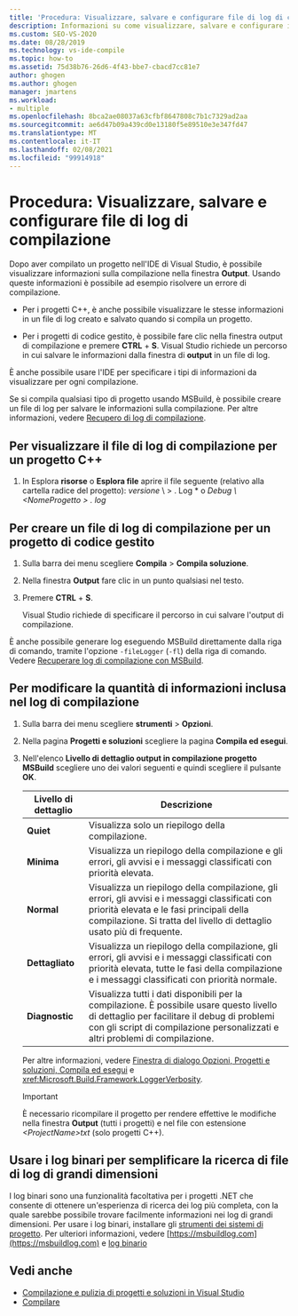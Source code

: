 ```yaml
---
title: 'Procedura: Visualizzare, salvare e configurare file di log di compilazione | Microsoft Docs'
description: Informazioni su come visualizzare, salvare e configurare i file di log di compilazione. Questi file forniscono informazioni utili per attività come la risoluzione di un errore di compilazione.
ms.custom: SEO-VS-2020
ms.date: 08/28/2019
ms.technology: vs-ide-compile
ms.topic: how-to
ms.assetid: 75d38b76-26d6-4f43-bbe7-cbacd7cc81e7
author: ghogen
ms.author: ghogen
manager: jmartens
ms.workload:
- multiple
ms.openlocfilehash: 8bca2ae08037a63cfbf8647808c7b1c7329ad2aa
ms.sourcegitcommit: ae6d47b09a439cd0e13180f5e89510e3e347fd47
ms.translationtype: MT
ms.contentlocale: it-IT
ms.lasthandoff: 02/08/2021
ms.locfileid: "99914918"
---
```

# <a name="how-to-view-save-and-configure-build-log-files"></a>Procedura: Visualizzare, salvare e configurare file di log di compilazione

Dopo aver compilato un progetto nell'IDE di Visual Studio, è possibile visualizzare informazioni sulla compilazione nella finestra **Output**. Usando queste informazioni è possibile ad esempio risolvere un errore di compilazione.

- Per i progetti C++, è anche possibile visualizzare le stesse informazioni in un file di log creato e salvato quando si compila un progetto. 

- Per i progetti di codice gestito, è possibile fare clic nella finestra output di compilazione e premere **CTRL** + **S**. Visual Studio richiede un percorso in cui salvare le informazioni dalla finestra di **output** in un file di log.

È anche possibile usare l'IDE per specificare i tipi di informazioni da visualizzare per ogni compilazione.

Se si compila qualsiasi tipo di progetto usando MSBuild, è possibile creare un file di log per salvare le informazioni sulla compilazione. Per altre informazioni, vedere [Recupero di log di compilazione](../msbuild/obtaining-build-logs-with-msbuild.md).

## <a name="to-view-the-build-log-file-for-a-c-project"></a>Per visualizzare il file di log di compilazione per un progetto C++

1. In Esplora **risorse** o **Esplora file** aprire il file seguente (relativo alla cartella radice del progetto): *versione* \\ <ProjectName> \> . Log * o *Debug \\<NomeProgetto \> . log*

## <a name="to-create-a-build-log-file-for-a-managed-code-project"></a>Per creare un file di log di compilazione per un progetto di codice gestito

1. Sulla barra dei menu scegliere **Compila**  >  **Compila soluzione**.

2. Nella finestra **Output** fare clic in un punto qualsiasi nel testo.

3. Premere **CTRL** + **S**.

   Visual Studio richiede di specificare il percorso in cui salvare l'output di compilazione.

È anche possibile generare log eseguendo MSBuild direttamente dalla riga di comando, tramite l'opzione `-fileLogger` (`-fl`) della riga di comando. Vedere [Recuperare log di compilazione con MSBuild](../msbuild/obtaining-build-logs-with-msbuild.md).

## <a name="to-change-the-amount-of-information-included-in-the-build-log"></a>Per modificare la quantità di informazioni inclusa nel log di compilazione

1. Sulla barra dei menu scegliere **strumenti**  >  **Opzioni**.

2. Nella pagina **Progetti e soluzioni** scegliere la pagina **Compila ed esegui**.

3. Nell'elenco **Livello di dettaglio output in compilazione progetto MSBuild** scegliere uno dei valori seguenti e quindi scegliere il pulsante **OK**.

    |Livello di dettaglio|Descrizione|
    | - |-----------------|
    |**Quiet**|Visualizza solo un riepilogo della compilazione.|
    |**Minima**|Visualizza un riepilogo della compilazione e gli errori, gli avvisi e i messaggi classificati con priorità elevata.|
    |**Normal**|Visualizza un riepilogo della compilazione, gli errori, gli avvisi e i messaggi classificati con priorità elevata e le fasi principali della compilazione. Si tratta del livello di dettaglio usato più di frequente.|
    |**Dettagliato**|Visualizza un riepilogo della compilazione, gli errori, gli avvisi e i messaggi classificati con priorità elevata, tutte le fasi della compilazione e i messaggi classificati con priorità normale.|
    |**Diagnostic**|Visualizza tutti i dati disponibili per la compilazione. È possibile usare questo livello di dettaglio per facilitare il debug di problemi con gli script di compilazione personalizzati e altri problemi di compilazione.|

     Per altre informazioni, vedere [Finestra di dialogo Opzioni, Progetti e soluzioni, Compila ed esegui](../ide/reference/options-dialog-box-projects-and-solutions-build-and-run.md) e <xref:Microsoft.Build.Framework.LoggerVerbosity>.

    > [!IMPORTANT]
    > È necessario ricompilare il progetto per rendere effettive le modifiche nella finestra **Output** (tutti i progetti) e nel file con estensione *\<ProjectName>txt* (solo progetti C++).

## <a name="use-binary-logs-to-make-it-easier-to-browse-large-log-files"></a>Usare i log binari per semplificare la ricerca di file di log di grandi dimensioni

I log binari sono una funzionalità facoltativa per i progetti .NET che consente di ottenere un'esperienza di ricerca dei log più completa, con la quale sarebbe possibile trovare facilmente informazioni nei log di grandi dimensioni. Per usare i log binari, installare gli [strumenti dei sistemi di progetto](https://marketplace.visualstudio.com/items?itemName=VisualStudioProductTeam.ProjectSystemTools). Per ulteriori informazioni, vedere [https://msbuildlog.com](https://msbuildlog.com) e [log binario](https://github.com/microsoft/msbuild/blob/master/documentation/wiki/Binary-Log.md)

## <a name="see-also"></a>Vedi anche

- [Compilazione e pulizia di progetti e soluzioni in Visual Studio](../ide/building-and-cleaning-projects-and-solutions-in-visual-studio.md)
- [Compilare](../ide/compiling-and-building-in-visual-studio.md)
